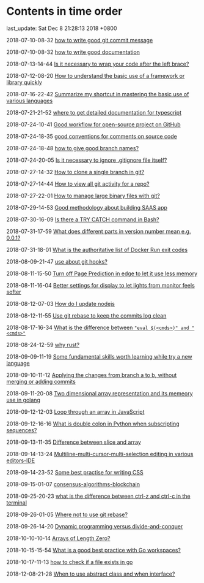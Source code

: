 # Contents in time order

last_update: Sat Dec 8 21:28:13 2018 +0800

 2018-07-10-08-32   [how to write good git commit message](git.md#how-to-write-good-git-commit-messages)

 2018-07-10-08-32	[how to write good documentation](misc.md#how-to-write-good-documentation)

 2018-07-13-14-44	[Is it necessary to wrap your code after the left brace?](misc.md#is-it-necessary-to-wrap-your-code-after-the-left-brace)

 2018-07-12-08-20	[How to understand the basic use of a framework or library quickly](misc.md#how-to-understand-the-basic-use-of-a-framework-or-library-quickly)

 2018-07-16-22-42	[Summarize my shortcut in mastering the basic use of various languages](misc.md#summarize-my-shortcut-in-mastering-the-basic-use-of-various-languages)

 2018-07-21-21-52	[where to get detailed documentation for typescript](typescript.md#where-to-get-detailed-documentation-for-typescript)

 2018-07-24-10-41	[Good workflow for open-source project on GitHub](git.md#good-workflow-for-open-source-project-on-gitHub)

 2018-07-24-18-35	[good conventions for comments on source code](misc.md#good-conventions-for-comments-on-source-code)

 2018-07-24-18-48	[how to give good branch names?](git.md#how-to-give-good-branch-names)

 2018-07-24-20-05	[Is it necessary to ignore .gitignore file itself?](git.md#is-it-necessary-to-ignore-gitignore-file-itself)

 2018-07-27-14-32	[How to clone a single branch in git?](git.md#how-to-clone-a-single-branch-in-git)

 2018-07-27-14-44	[How to view all git activity for a repo?](git.md#how-to-view-all-git-activity-for-a-repo)

 2018-07-27-22-01	[How to manage large binary files with git?](git.md#how-to-manage-large-binary-files-with-git)

 2018-07-29-14-53	[Good methodology about building SAAS app](software.md#good-methodology-about-building-SAAS-app)

 2018-07-30-16-09	[Is there a TRY CATCH command in Bash?](linux.md#is-there-a-try-catch-command-in-bash)

 2018-07-31-17-59	[What does different parts in version number mean e.g. 0.0.1?](misc.md#what-does-different-parts-in-version-number-mean-e.g.-0.0.1)

 2018-07-31-18-01	[What is the authoritative list of Docker Run exit codes](virtualization.md#what-is-the-authoritative-list-of-Docker-Run-exit-codes)

 2018-08-09-21-47	[use about git hooks?](git.md#use-about-git-hooks)

 2018-08-11-15-50	[Turn off Page Prediction in edge to let it use less memory](tricksForWindows.md#turn-off-page-prediction-in-edge-to-let-it-use-less-memory)

 2018-08-11-16-04	[ Better settings for display to let lights from monitor feels softer](tricksForWindows.md#better-settings-for-display-to-let-lights-from-monitor-feels-softer)

 2018-08-12-07-03	[How do I update nodejs](javascript.md#how-do-i-update-nodejs)

 2018-08-12-11-55	[Use git rebase to keep the commits log clean](git.md#use-git-rebase-to-keep-the-commits-log-clean)

 2018-08-17-16-34	[What is the difference between ```"eval $(<cmds>)" and "<cmds>"```](linux.md#what-is-the-difference-between-```"eval-$(<cmds>)"-and-"<cmds>"```)


 2018-08-24-12-59	[why rust?](rust.md#why-rust)   


 2018-09-09-11-19	[Some fundamental skills worth learning while try a new language](details.md#some-fundamental-skills-worth-learning-while-try-a-new-language)

 2018-09-10-11-12	[Applying the changes from branch a to b, without merging or adding commits](git.md.md#applying-the-changes-from-branch-a-to-b-without-merging-or-adding-commits)

 2018-09-11-20-08	[Two dimensional array representation and its memeory use in golang](golang.md#two-dimensional-array-representation-and-its-memeory-use-in-golang)

 2018-09-12-12-03	[Loop through an array in JavaScript](javascript.md#loop-through-an-array-in-javascript)

 2018-09-12-16-16	[What is double colon in Python when subscripting sequences?](python.md#what-is-double-colon-in-python-when-subscripting-sequences)

 2018-09-13-11-35	[Difference between slice and array](golang.md#difference-between-slice-and-array)

 2018-09-14-13-24	[Multiline-multi-cursor-multi-selection editing in various editors-IDE](toolChain.md#multiline-multi-cursor-multi-selection-editing-in-various-editors-ide)

 2018-09-14-23-52	[Some best practise for writing CSS](css.md#some-best-practise-for-writing-css)

 2018-09-15-01-07	[consensus-algorithms-blockchain](blockChain.md#consensus-algorithms-blockchain)

 2018-09-25-20-23	[what is the difference between ctrl-z and ctrl-c in the terminal](linux.md#what-is-the-difference-between-ctrl-z-and-ctrl-c-in-the-terminal)

 2018-09-26-01-05	[Where not to use git rebase?](git.md#where-not-to-use-git-rebase)

 2018-09-26-14-20	[Dynamic programming versus divide-and-conquer](algorithm.md#dynamic-programming-versus-divide-and-conquer)

 2018-10-10-10-14	[Arrays of Length Zero?](c.md#arrays-of-length-zero)

 2018-10-15-15-54	[What is a good best practice with Go workspaces?](golang.md#what-is-a-good-best-practice-with-go-workspaces)

 2018-10-17-11-13	[how to check if a file exists in go](golang.md#how-to-check-if-a-file-exists-in-go)
 2018-12-08-21-28	[When to use abstract class and when interface?](java.md#when-to-use-abstract-class-and-when-interface)
